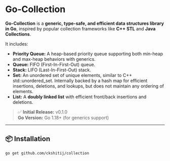 # Go-Collection

**Go-Collection** is a **generic, type-safe, and efficient data structures library in Go**, inspired by popular collection frameworks like **C++ STL** and **Java Collections**.

It includes:

- **Priority Queue:** A heap-based priority queue supporting both min-heap and max-heap behaviors with generics.
- **Queue:** FIFO (First-In-First-Out) queue.
- **Stack:** LIFO (Last-In-First-Out) stack.
- **Set:** An unordered set of unique elements, similar to C++ std::unordered_set. Internally backed by a hash map for efficient insertions, deletions, and lookups, but does not maintain any ordering of elements.
- **List:** A **doubly linked list** with efficient front/back insertions and deletions.

> ✅ **Initial Release:** v0.1.0  
> **Go Version:** Go 1.18+ (for generics support)

---

## 📦 Installation

```bash
go get github.com/ckshitij/collection
```
